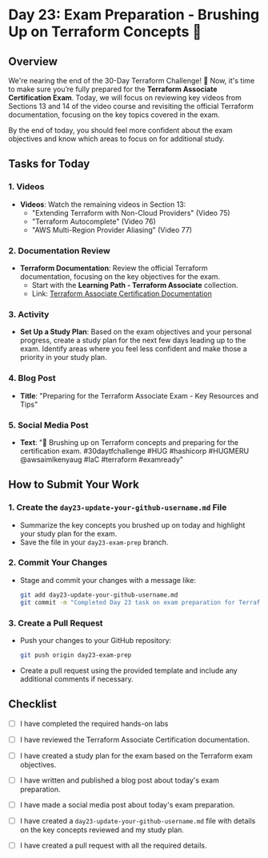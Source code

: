 # Day 23: Exam Preparation - Brushing Up on Terraform Concepts 🎯

## Overview

We're nearing the end of the 30-Day Terraform Challenge! 🎉 Now, it's time to make sure you’re fully prepared for the **Terraform Associate Certification Exam**. Today, we will focus on reviewing key videos from Sections 13 and 14 of the video course and revisiting the official Terraform documentation, focusing on the key topics covered in the exam.

By the end of today, you should feel more confident about the exam objectives and know which areas to focus on for additional study.

## Tasks for Today

### 1. **Videos**
   - **Videos**: Watch the remaining videos in Section 13:
     - "Extending Terraform with Non-Cloud Providers" (Video 75)
     - "Terraform Autocomplete" (Video 76)
     - "AWS Multi-Region Provider Aliasing" (Video 77)
   
### 2. **Documentation Review**
   - **Terraform Documentation**: Review the official Terraform documentation, focusing on the key objectives for the exam.
     - Start with the **Learning Path - Terraform Associate** collection. 
     - Link: [Terraform Associate Certification Documentation](https://developer.hashicorp.com/terraform/tutorials/certification-003/associate-study-003)

### 3. **Activity**
   - **Set Up a Study Plan**: Based on the exam objectives and your personal progress, create a study plan for the next few days leading up to the exam. Identify areas where you feel less confident and make those a priority in your study plan.

### 4. **Blog Post**
   - **Title**: "Preparing for the Terraform Associate Exam - Key Resources and Tips"

### 5. **Social Media Post**
   - **Text**: "🎯 Brushing up on Terraform concepts and preparing for the certification exam. #30daytfchallenge #HUG #hashicorp #HUGMERU @awsaimlkenyaug #IaC #terraform #examready"

## How to Submit Your Work

### 1. **Create the `day23-update-your-github-username.md` File**
   - Summarize the key concepts you brushed up on today and highlight your study plan for the exam.
   - Save the file in your `day23-exam-prep` branch.

### 2. **Commit Your Changes**
   - Stage and commit your changes with a message like:
     ```bash
     git add day23-update-your-github-username.md
     git commit -m "Completed Day 23 task on exam preparation for Terraform"
     ```

### 3. **Create a Pull Request**
   - Push your changes to your GitHub repository:
     ```bash
     git push origin day23-exam-prep
     ```
   - Create a pull request using the provided template and include any additional comments if necessary.

## Checklist

- [ ] I have completed the required hands-on labs
- [ ] I have reviewed the Terraform Associate Certification documentation.
- [ ] I have created a study plan for the exam based on the Terraform exam objectives.
- [ ] I have written and published a blog post about today's exam preparation.
- [ ] I have made a social media post about today's exam preparation.
- [ ] I have created a `day23-update-your-github-username.md` file with details on the key concepts reviewed and my study plan.
- [ ] I have created a pull request with all the required details.




